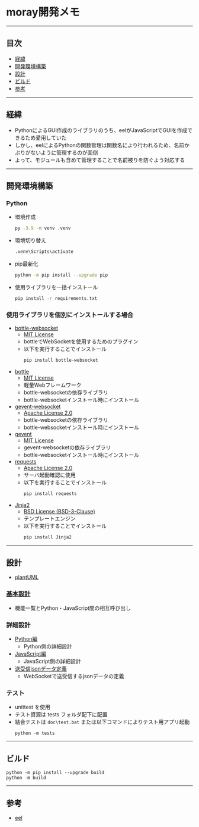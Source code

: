 # moray開発メモ

***
## 目次
- [経緯](#経緯)
- [開発環境構築](#開発環境構築)
- [設計](#設計)
- [ビルド](#ビルド)
- [参考](#参考)

***
## 経緯
- PythonによるGUI作成のライブラリのうち、eelがJavaScriptでGUIを作成できるため愛用していた
- しかし、eelによるPythonの関数管理は関数名により行われるため、名前かぶりがないように管理するのが面倒
- よって、モジュールも含めて管理することで名前被りを防ぐよう対応する

***
## 開発環境構築
### Python
- 環境作成
  ``` bash
  py -3.9 -m venv .venv
  ```
- 環境切り替え
  ``` bash
  .venv\Scripts\activate
  ```
- pip最新化
  ``` bash
  python -m pip install --upgrade pip
  ```
- 使用ライブラリを一括インストール
  ``` bash
  pip install -r requirements.txt
  ```

### 使用ライブラリを個別にインストールする場合
- [bottle-websocket](https://pypi.org/project/bottle-websocket/)
  - [MIT License](https://github.com/zeekay/bottle-websocket/blob/master/LICENSE)
  - bottleでWebSocketを使用するためのプラグイン
  - 以下を実行することでインストール
    ``` bash
    pip install bottle-websocket
    ```
- [bottle](https://pypi.org/project/bottle/)
  - [MIT License](https://bottlepy.org/docs/dev/#license)
  - 軽量Webフレームワーク
  - bottle-websocketの依存ライブラリ
  - bottle-websocketインストール時にインストール
- [gevent-websocket](https://pypi.org/project/gevent-websocket/)
  - [Apache License 2.0](https://gitlab.com/noppo/gevent-websocket/-/blob/master/LICENSE)
  - bottle-websocketの依存ライブラリ
  - bottle-websocketインストール時にインストール
- [gevent](https://pypi.org/project/gevent/)
  - [MIT License](https://github.com/gevent/gevent/blob/master/LICENSE)
  - gevent-websocketの依存ライブラリ
  - bottle-websocketインストール時にインストール
- [requests](https://pypi.org/project/requests/)
  - [Apache License 2.0](https://github.com/psf/requests/blob/main/LICENSE)
  - サーバ起動確認に使用
  - 以下を実行することでインストール
    ``` bash
    pip install requests
    ```
- [Jinja2](https://pypi.org/project/Jinja2/)
  - [BSD License (BSD-3-Clause)](https://github.com/pallets/jinja/blob/main/LICENSE.rst)
  - テンプレートエンジン
  - 以下を実行することでインストール
    ``` bash
    pip install Jinja2
    ```

***
## 設計
- [plantUML](https://plantuml.com/ja/)

### [基本設計](BD/README.md)
- 機能一覧とPython・JavaScript間の相互呼び出し

### 詳細設計
- [Python編](DD/python.md)
  - Python側の詳細設計
- [JavaScript編](DD/javascript.md)
  - JavaScript側の詳細設計
- [送受信jsonデータ定義](DD/json_format.md)
  - WebSocketで送受信するjsonデータの定義

### テスト
- unittest を使用
- テスト資源は tests フォルダ配下に配置
- 結合テストは `doc\test.bat` または以下コマンドによりテスト用アプリ起動
  ```
  python -m tests
  ```

***
## ビルド
```
python -m pip install --upgrade build
python -m build
```

***
## 参考
- [eel](https://github.com/ChrisKnott/Eel)

